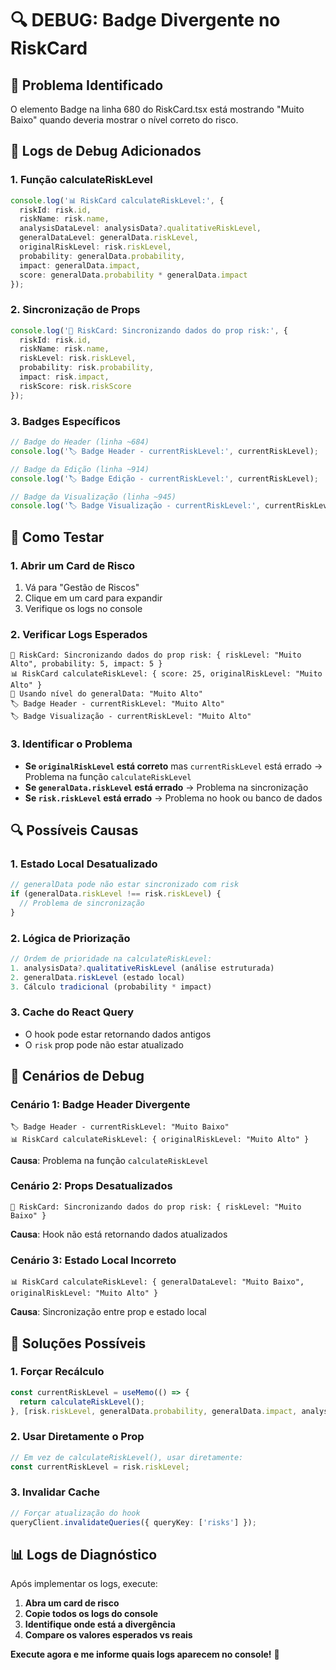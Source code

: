 # 🔍 DEBUG: Badge Divergente no RiskCard

## 🎯 Problema Identificado

O elemento Badge na linha 680 do RiskCard.tsx está mostrando "Muito Baixo" quando deveria mostrar o nível correto do risco.

## 🔧 Logs de Debug Adicionados

### **1. Função calculateRiskLevel**
```typescript
console.log('📊 RiskCard calculateRiskLevel:', {
  riskId: risk.id,
  riskName: risk.name,
  analysisDataLevel: analysisData?.qualitativeRiskLevel,
  generalDataLevel: generalData.riskLevel,
  originalRiskLevel: risk.riskLevel,
  probability: generalData.probability,
  impact: generalData.impact,
  score: generalData.probability * generalData.impact
});
```

### **2. Sincronização de Props**
```typescript
console.log('🔄 RiskCard: Sincronizando dados do prop risk:', {
  riskId: risk.id,
  riskName: risk.name,
  riskLevel: risk.riskLevel,
  probability: risk.probability,
  impact: risk.impact,
  riskScore: risk.riskScore
});
```

### **3. Badges Específicos**
```typescript
// Badge do Header (linha ~684)
console.log('🏷️ Badge Header - currentRiskLevel:', currentRiskLevel);

// Badge da Edição (linha ~914)
console.log('🏷️ Badge Edição - currentRiskLevel:', currentRiskLevel);

// Badge da Visualização (linha ~945)
console.log('🏷️ Badge Visualização - currentRiskLevel:', currentRiskLevel);
```

## 🚀 Como Testar

### **1. Abrir um Card de Risco**
1. Vá para "Gestão de Riscos"
2. Clique em um card para expandir
3. Verifique os logs no console

### **2. Verificar Logs Esperados**
```
🔄 RiskCard: Sincronizando dados do prop risk: { riskLevel: "Muito Alto", probability: 5, impact: 5 }
📊 RiskCard calculateRiskLevel: { score: 25, originalRiskLevel: "Muito Alto" }
🔬 Usando nível do generalData: "Muito Alto"
🏷️ Badge Header - currentRiskLevel: "Muito Alto"
🏷️ Badge Visualização - currentRiskLevel: "Muito Alto"
```

### **3. Identificar o Problema**
- **Se `originalRiskLevel` está correto** mas `currentRiskLevel` está errado → Problema na função `calculateRiskLevel`
- **Se `generalData.riskLevel` está errado** → Problema na sincronização
- **Se `risk.riskLevel` está errado** → Problema no hook ou banco de dados

## 🔍 Possíveis Causas

### **1. Estado Local Desatualizado**
```typescript
// generalData pode não estar sincronizado com risk
if (generalData.riskLevel !== risk.riskLevel) {
  // Problema de sincronização
}
```

### **2. Lógica de Priorização**
```typescript
// Ordem de prioridade na calculateRiskLevel:
1. analysisData?.qualitativeRiskLevel (análise estruturada)
2. generalData.riskLevel (estado local)
3. Cálculo tradicional (probability * impact)
```

### **3. Cache do React Query**
- O hook pode estar retornando dados antigos
- O `risk` prop pode não estar atualizado

## 🎯 Cenários de Debug

### **Cenário 1: Badge Header Divergente**
```
🏷️ Badge Header - currentRiskLevel: "Muito Baixo"
📊 RiskCard calculateRiskLevel: { originalRiskLevel: "Muito Alto" }
```
**Causa**: Problema na função `calculateRiskLevel`

### **Cenário 2: Props Desatualizados**
```
🔄 RiskCard: Sincronizando dados do prop risk: { riskLevel: "Muito Baixo" }
```
**Causa**: Hook não está retornando dados atualizados

### **Cenário 3: Estado Local Incorreto**
```
📊 RiskCard calculateRiskLevel: { generalDataLevel: "Muito Baixo", originalRiskLevel: "Muito Alto" }
```
**Causa**: Sincronização entre prop e estado local

## 🔧 Soluções Possíveis

### **1. Forçar Recálculo**
```typescript
const currentRiskLevel = useMemo(() => {
  return calculateRiskLevel();
}, [risk.riskLevel, generalData.probability, generalData.impact, analysisData?.qualitativeRiskLevel]);
```

### **2. Usar Diretamente o Prop**
```typescript
// Em vez de calculateRiskLevel(), usar diretamente:
const currentRiskLevel = risk.riskLevel;
```

### **3. Invalidar Cache**
```typescript
// Forçar atualização do hook
queryClient.invalidateQueries({ queryKey: ['risks'] });
```

## 📊 Logs de Diagnóstico

Após implementar os logs, execute:

1. **Abra um card de risco**
2. **Copie todos os logs do console**
3. **Identifique onde está a divergência**
4. **Compare os valores esperados vs reais**

**Execute agora e me informe quais logs aparecem no console!** 🎯